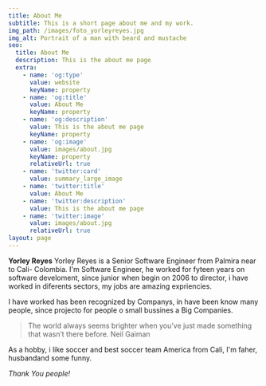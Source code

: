 ```yaml
---
title: About Me
subtitle: This is a short page about me and my work.
img_path: /images/foto_yorleyreyes.jpg
img_alt: Portrait of a man with beard and mustache
seo:
  title: About Me
  description: This is the about me page
  extra:
    - name: 'og:type'
      value: website
      keyName: property
    - name: 'og:title'
      value: About Me
      keyName: property
    - name: 'og:description'
      value: This is the about me page
      keyName: property
    - name: 'og:image'
      value: images/about.jpg
      keyName: property
      relativeUrl: true
    - name: 'twitter:card'
      value: summary_large_image
    - name: 'twitter:title'
      value: About Me
    - name: 'twitter:description'
      value: This is the about me page
    - name: 'twitter:image'
      value: images/about.jpg
      relativeUrl: true
layout: page
---
```

**Yorley Reyes** Yorley Reyes is a Senior Software Engineer from Palmira near to Cali- Colombia. I'm Software Engineer, he worked for fyteen years on software develoment, since junior when begin on 2006 to director, i have worked in diferents sectors, my jobs are amazing expriencies.

I have worked has been recognized by Companys, in have been know many people, since projecto for people o small bussines a Big Companies.

> The world always seems brighter when you’ve just made something that wasn’t there before. Neil Gaiman

As a hobby, i like soccer and best soccer team America from Cali, I'm faher, husbandand some funny.

*Thank You people!*
